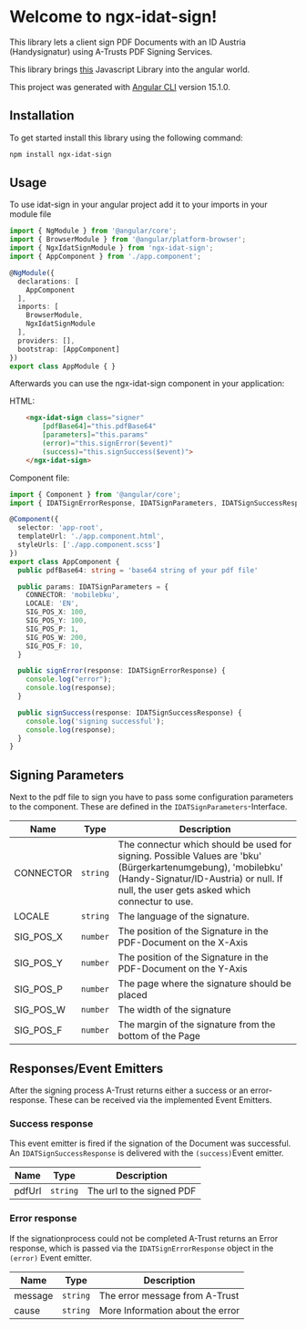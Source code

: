 # Welcome to ngx-idat-sign!

This library lets a client sign PDF Documents with an ID Austria (Handysignatur) using A-Trusts PDF Signing Services.

This library brings [this](https://pdf.egiz.gv.at/einfach-signieren/) Javascript Library into the angular world. 

This project was generated with [Angular CLI](https://github.com/angular/angular-cli) version 15.1.0.

## Installation

To get started install this library using the following command:

```bash
npm install ngx-idat-sign
```

## Usage

To use idat-sign in your angular project add it to your imports in your module file
```typescript
import { NgModule } from '@angular/core';
import { BrowserModule } from '@angular/platform-browser';
import { NgxIdatSignModule } from 'ngx-idat-sign';
import { AppComponent } from './app.component';

@NgModule({
  declarations: [
    AppComponent
  ],
  imports: [
    BrowserModule,
    NgxIdatSignModule
  ],
  providers: [],
  bootstrap: [AppComponent]
})
export class AppModule { }
```
Afterwards you can use the ngx-idat-sign component in your application:

HTML:
```html
    <ngx-idat-sign class="signer"
        [pdfBase64]="this.pdfBase64"
        [parameters]="this.params"
        (error)="this.signError($event)"
        (success)="this.signSuccess($event)">
    </ngx-idat-sign>
```
Component file:
```typescript
import { Component } from '@angular/core';
import { IDATSignErrorResponse, IDATSignParameters, IDATSignSuccessResponse } from 'ngx-idat-sign';

@Component({
  selector: 'app-root',
  templateUrl: './app.component.html',
  styleUrls: ['./app.component.scss']
})
export class AppComponent {
  public pdfBase64: string = 'base64 string of your pdf file'

  public params: IDATSignParameters = {
    CONNECTOR: 'mobilebku',
    LOCALE: 'EN',
    SIG_POS_X: 100,
    SIG_POS_Y: 100,
    SIG_POS_P: 1,
    SIG_POS_W: 200,
    SIG_POS_F: 10,
  }

  public signError(response: IDATSignErrorResponse) {
    console.log("error");
    console.log(response);
  }

  public signSuccess(response: IDATSignSuccessResponse) {
    console.log('signing successful');
    console.log(response);
  }
}
```

## Signing Parameters

Next to the pdf file to sign you have to pass some configuration parameters to the component. These are defined in the ```IDATSignParameters```-Interface.

| Name      | Type     | Description                                                                                                                                                                                             |
| --------- | -------- | ------------------------------------------------------------------------------------------------------------------------------------------------------------------------------------------------------- |
| CONNECTOR | `string` | The connectur which should be used for signing. Possible Values are 'bku' (Bürgerkartenumgebung), 'mobilebku' (Handy-Signatur/ID-Austria) or null. If null, the user gets asked which connectur to use. |
| LOCALE    | `string` | The language of the signature.                                                                                                                                                                          |
| SIG_POS_X | `number` | The position of the Signature in the PDF-Document on the X-Axis                                                                                                                                         |
| SIG_POS_Y | `number` | The position of the Signature in the PDF-Document on the Y-Axis                                                                                                                                         |
| SIG_POS_P | `number` | The page where the signature should be placed                                                                                                                                                           |
| SIG_POS_W | `number` | The width of the signature                                                                                                                                                                              |
| SIG_POS_F | `number` | The margin of the signature from the bottom of the Page                                                                                                                                                 |

## Responses/Event Emitters

After the signing process A-Trust returns either a success or an error-response.
These can be received via the implemented Event Emitters.

### Success response

This event emitter is fired if the signation of the Document was successful.
An ```IDATSignSuccessResponse``` is delivered with the ```(success)```Event emitter.

| Name   | Type     | Description               |
| ------ | -------- | ------------------------- |
| pdfUrl | `string` | The url to the signed PDF |

### Error response

If the signationprocess could not be completed A-Trust returns an Error response, which is passed via the ```IDATSignErrorResponse``` object in the ```(error)``` Event emitter.

| Name    | Type     | Description                      |
| ------- | -------- | -------------------------------- |
| message | `string` | The error message from A-Trust   |
| cause   | `string` | More Information about the error |

